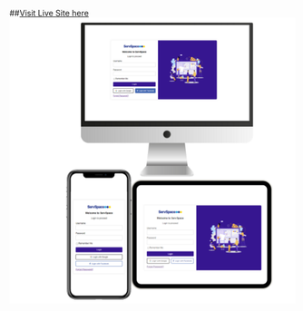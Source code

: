 ##[Visit Live Site here](https://isophel.github.io/Service-Cops-Interview/)
![Screenshot](https://github.com/isophel/Service-Cops-Interview/blob/main/Interview_Test_1.png?raw=true)
